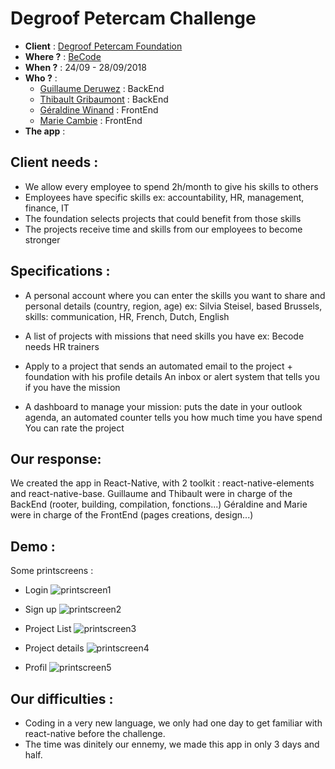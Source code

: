 # Degroof Petercam Challenge
- **Client** : [Degroof Petercam Foundation](https://www.degroofpetercam.com/fr/impact-societal/degroof-petercam-foundation)
- **Where ?** : [BeCode](https://becode.org/)
- **When ?** : 24/09 - 28/09/2018
- **Who ?** : 
  - [Guillaume Deruwez](https://github.com/gderuwez) : BackEnd
  - [Thibault Gribaumont](https://github.com/TGribaumont) : BackEnd
  - [Géraldine Winand](https://github.com/Geraldinew04) : FrontEnd 
  - [Marie Cambie](https://github.com/MCambie) : FrontEnd
- **The app** : 

## Client needs : 
- We allow every employee to spend 2h/month to give his skills to others
- Employees have specific skills ex: accountability, HR, management, finance, IT
- The foundation selects projects that could benefit from those skills
- The projects receive time and skills from our employees to become stronger     

## Specifications : 
- A personal account where you can enter the skills you want to share and personal details (country, region, age)
ex: Silvia Steisel, based Brussels, skills: communication, HR, French, Dutch, English​

- A list of projects with missions that need skills you have
ex: Becode needs HR trainers

- Apply to a project that sends an automated email to the project + foundation with his profile details
An inbox or alert system that tells you if you have the mission

- A dashboard to manage your mission: puts the date in your outlook agenda, an automated counter tells you how much time you have spend
You can rate the project 

## Our response: 
We created the app in React-Native, with 2 toolkit : react-native-elements and react-native-base.
Guillaume and Thibault were in charge of the BackEnd (rooter, building, compilation, fonctions...)
Géraldine and Marie were in charge of the FrontEnd (pages creations, design...)

## Demo :
Some printscreens :
- Login
![printscreen1]()

- Sign up
![printscreen2]()

- Project List
![printscreen3]()

- Project details
![printscreen4]()

- Profil
![printscreen5]()

## Our difficulties :
- Coding in a very new language, we only had one day to get familiar with react-native before the challenge.
- The time was dinitely our ennemy, we made this app in only 3 days and half.
